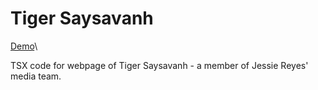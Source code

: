 # Tiger Saysavanh
[Demo](https://www.tigersaysavanh.com/)\

TSX code for webpage of Tiger Saysavanh - a member of Jessie Reyes' media team.
